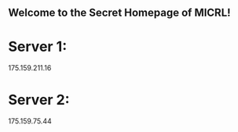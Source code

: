 ## Welcome to the Secret Homepage of MICRL!
# Server 1:
175.159.211.16
# Server 2:
175.159.75.44







